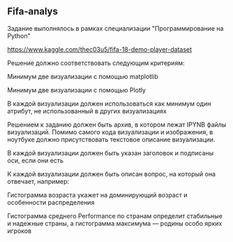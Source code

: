 ## Fifa-analys
Задание выполнялось в рамках специализации "Программирование на Python"


https://www.kaggle.com/thec03u5/fifa-18-demo-player-dataset

Решение должно соответствовать следующим критериям:

Минимум две визуализации с помощью matplotlib

Минимум две визуализации с помощью Plotly

В каждой визуализации должен использоваться как минимум один атрибут, не использованный в других визуализациях

Решением к заданию должен быть архив, в котором лежат IPYNB файлы визуализаций. Помимо самого кода визуализации и изображения, в ноутбуке должно присутствовать текстовое описание визуализации.

В каждой визуализации должен быть указан заголовок и подписаны оси, если они есть

К каждой визуализации должен быть описан вопрос, на который она отвечает, например:

Гистограмма возраста укажет на доминирующий возраст и особенности распределения

Гистограмма среднего Performance по странам определит стабильные и надежные страны, а гистограмма максимума — родины особо ярких игроков
